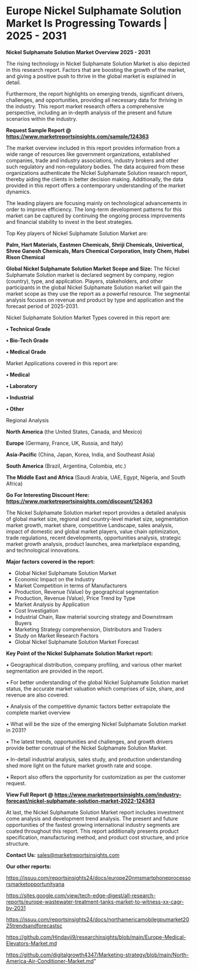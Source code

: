 # Europe Nickel Sulphamate Solution Market Is Progressing Towards | 2025 - 2031

<Strong> Nickel Sulphamate Solution Market Overview 2025 - 2031</strong>

The rising technology in Nickel Sulphamate Solution Market is also depicted in this research report. Factors that are boosting the growth of the market, and giving a positive push to thrive in the global market is explained in detail.

Furthermore, the report highlights on emerging trends, significant drivers, challenges, and opportunities, providing all necessary data for thriving in the industry. This report market research offers a comprehensive perspective, including an in-depth analysis of the present and future scenarios within the industry.

<strong>Request Sample Report @ <a href=https://www.marketreportsinsights.com/sample/124363>https://www.marketreportsinsights.com/sample/124363</a></strong>

The market overview included in this report provides information from a wide range of resources like government organizations, established companies, trade and industry associations, industry brokers and other such regulatory and non-regulatory bodies. The data acquired from these organizations authenticate the Nickel Sulphamate Solution research report, thereby aiding the clients in better decision making. Additionally, the data provided in this report offers a contemporary understanding of the market dynamics.

The leading players are focusing mainly on technological advancements in order to improve efficiency. The long-term development patterns for this market can be captured by continuing the ongoing process improvements and financial stability to invest in the best strategies.

Top Key players of Nickel Sulphamate Solution Market are:

<strong>Palm, Hart Materials, Eastmen Chemicals, Shriji Chemicals, Univertical, Shree Ganesh Chemicals, Mars Chemical Corporation, Insty Chem, Hubei Rison Chemical</strong>

<strong><b>Global Nickel Sulphamate Solution Market Scope and Size:</b></strong>
The Nickel Sulphamate Solution market is declared segment by company, region (country), type, and application. Players, stakeholders, and other participants in the global Nickel Sulphamate Solution market will gain the market scope as they use the report as a powerful resource. The segmental analysis focuses on revenue and product by type and application and the forecast period of 2025-2031.

Nickel Sulphamate Solution Market Types covered in this report are:

<strong>• Technical Grade

• Bio-Tech Grade

• Medical Grade</strong>

Market Applications covered in this report are:

<strong>• Medical

• Laboratory

• Industrial

• Other</strong> 

Regional Analysis

<strong>North America</strong> (the United States, Canada, and Mexico)

<strong>Europe</strong> (Germany, France, UK, Russia, and Italy)

<strong>Asia-Pacific</strong> (China, Japan, Korea, India, and Southeast Asia)

<strong>South America</strong> (Brazil, Argentina, Colombia, etc.)

<strong>The Middle East and Africa</strong> (Saudi Arabia, UAE, Egypt, Nigeria, and South Africa)

<strong>Go For Interesting Discount Here: <a href=https://www.marketreportsinsights.com/discount/124363>https://www.marketreportsinsights.com/discount/124363</a></strong>

The Nickel Sulphamate Solution market report provides a detailed analysis of global market size, regional and country-level market size, segmentation market growth, market share, competitive Landscape, sales analysis, impact of domestic and global market players, value chain optimization, trade regulations, recent developments, opportunities analysis, strategic market growth analysis, product launches, area marketplace expanding, and technological innovations.

<strong><b>Major factors covered in the report:</b></strong>
<ul>
  <li>Global Nickel Sulphamate Solution Market </li>
  <li>Economic Impact on the Industry</li>
  <li>Market Competition in terms of Manufacturers</li>
  <li>Production, Revenue (Value) by geographical segmentation</li>
  <li>Production, Revenue (Value), Price Trend by Type</li>
  <li>Market Analysis by Application</li>
  <li>Cost Investigation</li>
  <li>Industrial Chain, Raw material sourcing strategy and Downstream Buyers</li>
  <li>Marketing Strategy comprehension, Distributors and Traders</li>
  <li>Study on Market Research Factors</li>
  <li>Global Nickel Sulphamate Solution Market Forecast</li>
</ul>

<strong><b>Key Point of the Nickel Sulphamate Solution Market report:</b></strong>

• Geographical distribution, company profiling, and various other market segmentation are provided in the report.

• For better understanding of the global Nickel Sulphamate Solution market status, the accurate market valuation which comprises of size, share, and revenue are also covered.

• Analysis of the competitive dynamic factors better extrapolate the complete market overview

• What will be the size of the emerging Nickel Sulphamate Solution market in 2031?

• The latest trends, opportunities and challenges, and growth drivers provide better construal of the Nickel Sulphamate Solution Market.

• In-detail industrial analysis, sales study, and production understanding shed more light on the future market growth rate and scope.

• Report also offers the opportunity for customization as per the customer request.

<strong><b>View Full Report @ <a href=https://www.marketreportsinsights.com/industry-forecast/nickel-sulphamate-solution-market-2022-124363>https://www.marketreportsinsights.com/industry-forecast/nickel-sulphamate-solution-market-2022-124363</a></b></strong>


At last, the Nickel Sulphamate Solution Market report includes investment come analysis and development trend analysis. The present and future opportunities of the fastest growing international industry segments are coated throughout this report. This report additionally presents product specification, manufacturing method, and product cost structure, and price structure.

<strong>Contact Us:</strong>
sales@marketreportsinsights.com

<strong>Our other reports:</strong>

<a href=https://issuu.com/reportsinsights24/docs/europe20nmsmartphoneprocessorsmarketopportunityana>https://issuu.com/reportsinsights24/docs/europe20nmsmartphoneprocessorsmarketopportunityana</a>

<a href=https://sites.google.com/view/tech-edge-digest/all-research-reports/europe-wastewater-treatment-tanks-market-to-witness-xx-cagr-by-2031>https://sites.google.com/view/tech-edge-digest/all-research-reports/europe-wastewater-treatment-tanks-market-to-witness-xx-cagr-by-2031</a>

<a href=https://issuu.com/reportsinsights24/docs/northamericamobilegpumarket2025trendsandforecastsc>https://issuu.com/reportsinsights24/docs/northamericamobilegpumarket2025trendsandforecastsc</a>

<a href=https://github.com/Hindavii9/researchinsights/blob/main/Europe-Medical-Elevators-Market.md>https://github.com/Hindavii9/researchinsights/blob/main/Europe-Medical-Elevators-Market.md</a>

<a href=https://github.com/digitalgrowth4347/Marketing-strategy/blob/main/North-America-Air-Conditioner-Market.md>https://github.com/digitalgrowth4347/Marketing-strategy/blob/main/North-America-Air-Conditioner-Market.md</a>"
